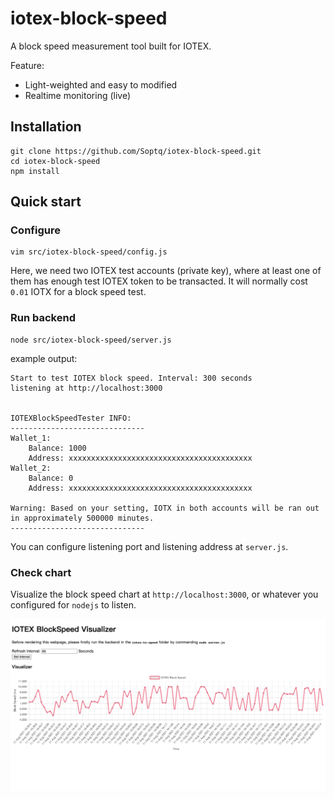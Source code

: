 # iotex-block-speed

A block speed measurement tool built for IOTEX.

Feature:

* Light-weighted and easy to modified
* Realtime monitoring (live)


## Installation

```
git clone https://github.com/Soptq/iotex-block-speed.git
cd iotex-block-speed
npm install
```

## Quick start

### Configure

```
vim src/iotex-block-speed/config.js
```

Here, we need two IOTEX test accounts (private key), where at least one of them has enough test IOTEX token to be transacted. It will normally cost `0.01` IOTX for a block speed test.

### Run backend

```
node src/iotex-block-speed/server.js
```

example output:

```
Start to test IOTEX block speed. Interval: 300 seconds
listening at http://localhost:3000


IOTEXBlockSpeedTester INFO:
------------------------------
Wallet_1:
	Balance: 1000
	Address: xxxxxxxxxxxxxxxxxxxxxxxxxxxxxxxxxxxxxxxxx
Wallet_2:
	Balance: 0
	Address: xxxxxxxxxxxxxxxxxxxxxxxxxxxxxxxxxxxxxxxxx

Warning: Based on your setting, IOTX in both accounts will be ran out in approximately 500000 minutes.
------------------------------
```

You can configure listening port and listening address at `server.js`.

### Check chart

Visualize the block speed chart at `http://localhost:3000`, or whatever you configured for `nodejs` to listen.

![](./img/demo.png)
